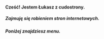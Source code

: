 #### Cześć! Jestem Łukasz z cudostrony.
##### Zajmuję się robieniem stron internetowych.
##### Poniżej znajdziesz menu.
